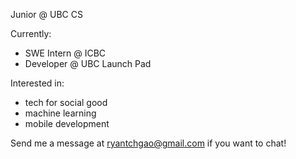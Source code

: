 Junior @ UBC CS

Currently:
- SWE Intern @ ICBC
- Developer @ UBC Launch Pad

Interested in:
- tech for social good
- machine learning
- mobile development

Send me a message at ryantchgao@gmail.com if you want to chat!
